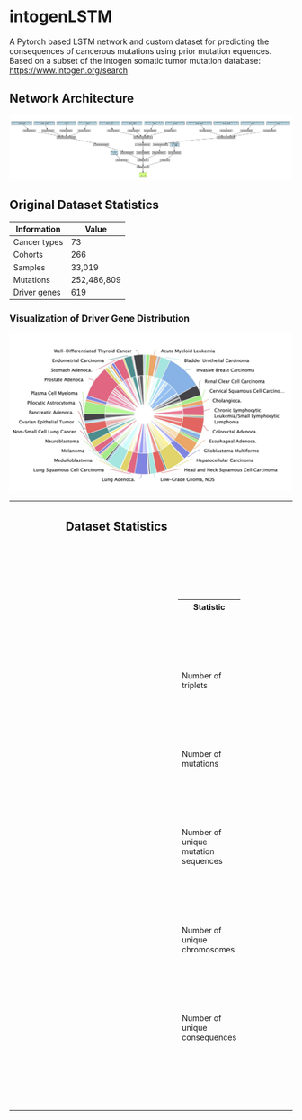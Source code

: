 # intogenLSTM
A Pytorch based LSTM network and custom dataset for predicting the consequences of cancerous mutations using prior mutation equences. Based on a subset of the intogen somatic tumor mutation database: https://www.intogen.org/search

## Network Architecture
![](https://github.com/kbansal98/intogenLSTM/blob/main/modelJPG.jpg)

## Original Dataset Statistics
| Information     | Value        |
|-----------------|--------------|
| Cancer types    | 73           |
| Cohorts         | 266          |
| Samples         | 33,019       |
| Mutations       | 252,486,809  |
| Driver genes    | 619          |

### Visualization of Driver Gene Distribution
![From intogen](https://github.com/kbansal98/intogenLSTM/blob/main/intogenGRaph.jpg)

<table>
  <tr>
    <td style="padding-left: 100px;">
      <h2>Dataset Statistics</h2>
      <table style="border-collapse: separate; border-spacing: 200px 100px;">
        <tr>
          <th>Statistic</th>
          <th>Value</th>
        </tr>
        <tr>
          <td>Number of triplets</td>
          <td>1440</td>
        </tr>
        <tr>
          <td>Number of mutations</td>
          <td>5760</td>
        </tr>
        <tr>
          <td>Number of unique mutation sequences</td>
          <td>161</td>
        </tr>
        <tr>
          <td>Number of unique chromosomes</td>
          <td>2</td>
        </tr>
        <tr>
          <td>Number of unique consequences</td>
          <td>7</td>
        </tr>
      </table>
    </td>
    <td style="padding-right: 40px;">
      <h2>Consequence Frequencies</h2>
      <table style="border-collapse: separate; border-spacing: 10px 0;">
        <tr>
          <th>Consequence</th>
          <th>Frequency</th>
        </tr>
        <tr>
          <td>0</td>
          <td style="background-color: #f0f0f0">653</td>
        </tr>
        <tr>
          <td>2</td>
          <td style="background-color: #f0f0f0">317</td>
        </tr>
        <tr>
          <td>3</td>
          <td style="background-color: #f0f0f0">36</td>
        </tr>
        <tr>
          <td>4</td>
          <td style="background-color: #f0f0f0">13</td>
        </tr>
        <tr>
          <td>5</td>
          <td style="background-color: #f0f0f0">150</td>
        </tr>
        <tr>
          <td>6</td>
          <td style="background-color: #f0f0f0">55</td>
        </tr>
        <tr>
          <td>7</td>
          <td style="background-color: #f0f0f0">216</td>
        </tr>
      </table>
    </td>
  </tr>
</table>



